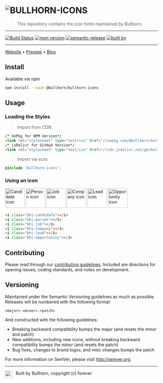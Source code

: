 # ![BULLHORN-ICONS](banner.png)

> This repository contains the icon fonts maintained by Bullhorn.

--- 
 
 [![Build Status](https://travis-ci.org/bullhorn/bullhorn-icons.svg?branch=master)](https://travis-ci.org/bullhorn/bullhorn-icons?branch=master)
 [![npm version](https://badge.fury.io/js/%40bullhorn%2Fbullhorn-icons.svg)](https://badge.fury.io/js/%40bullhorn%2Fbullhorn-icons)
 [![semantic-release](https://img.shields.io/badge/%20%20%F0%9F%93%A6%F0%9F%9A%80-semantic--release-e10079.svg)](https://github.com/semantic-release/semantic-release)
 [![built by](https://img.shields.io/badge/built%20by-bullhorn-f39f37.svg)](https://bullhon.github.io/bullhorn-icons)

---

[Website](http://bullhorn.github.io) • [Preview](http://bullhorn.github.io/bullhorn-icons) • [Blog](https://medium.com/bullhorn-dev) 


## Install

Available via npm

```bash
npm install --save @bullhorn/bullhorn-icons
```


## Usage

### Loading the Styles

> Import from CDN

```html
/* UnPkg for NPM Version*/
<link rel="stylesheet" type="text/css" href="//unpkg.com/@bullhorn/bullhorn-icons@2.2.0/fonts/Bullhorn-Glyphicons.css"/>
/* jsDelivr for GitHub Version*/
<link rel="stylesheet" type="text/css" href="//cdn.jsdelivr.net/gh/bullhorn/bullhorn-icons@v2.2.0/fonts/Bullhorn-Glyphicons.css"/>
```

> Import via scss

```scss
@include 'bullhorn-icons';
```

### Using an icon

<p>
    <img title="Candidate icon" src="http://cdn.rawgit.com/bullhorn/bullhorn-icons/master/icons/candidate.svg" width="64" />
    <img title="Person icon" src="http://cdn.rawgit.com/bullhorn/bullhorn-icons/master/icons/person.svg" width="64" />
    <img title="Job icon" src="http://cdn.rawgit.com/bullhorn/bullhorn-icons/master/icons/job.svg" width="64" />
    <img title="Company icon" src="http://cdn.rawgit.com/bullhorn/bullhorn-icons/master/icons/company.svg" width="64" />
    <img title="Lead icon" src="http://cdn.rawgit.com/bullhorn/bullhorn-icons/master/icons/lead.svg" width="64" />
    <img title="Opportunity icon" src="http://cdn.rawgit.com/bullhorn/bullhorn-icons/master/icons/opportunity.svg" width="64" />
</p>

```html
<i class="bhi-candidate"></i>
<i class="bhi-person"></i>
<i class="bhi-job"></i>
<i class="bhi-company"></i>
<i class="bhi-lead"></i>
<i class="bhi-opportunity"></i>
```
## Contributing

Please read through our [contributing guidelines](https://github.com/bullhorn/bullhorn-icons/blob/master/CONTRIBUTING.md).
Included are directions for opening issues, coding standards, and notes on development.

## Versioning

Maintained under the Semantic Versioning guidelines as much as possible. Releases will be numbered
with the following format:

`<major>.<minor>.<patch>`

And constructed with the following guidelines:

* Breaking backward compatibility bumps the major (and resets the minor and patch)
* New additions, including new icons, without breaking backward compatibility bumps the minor (and resets the patch)
* Bug fixes, changes to brand logos, and misc changes bumps the patch

For more information on SemVer, please visit http://semver.org.

---

<p>
	<img src="bully.png" align="left" width="24" />
	<span>&nbsp; Built by Bullhorn, copyright (c) forever</span>
</p>
